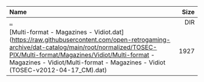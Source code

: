 |Name|Size|
|:---|---:|
|[..](../index.html)|DIR|
|[Multi-format - Magazines - Vidiot.dat](https://raw.githubusercontent.com/open-retrogaming-archive/dat-catalog/main/root/normalized/TOSEC-PIX/Multi-format/Magazines/Vidiot/Multi-format - Magazines - Vidiot/Multi-format - Magazines - Vidiot (TOSEC-v2012-04-17_CM).dat)|1927|
